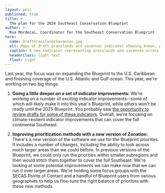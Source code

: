 ```yaml
---
layout: post
published: true
title: >-
  The plan for the 2024 Southeast Conservation Blueprint
author: >-
  Rua Mordecai, Coordinator for the Southeast Conservation Blueprint
hero:
  name: DraftGrasslandsSavannas.jpg
  alt: Maps of draft grasslands and savannas indicator showing known, potential, and historic grasslands/savannas and surrounding pollinator buffers in shades of green on a grey basemap.
  caption: A new indicator representing grasslands and savannas across 15 states of the Southeast is one of the improvements planned for the 2024 Southeast Blueprint. This will replace the separate Interior Southeast grasslands and Great Plains perennial grasslands indicators in the current Blueprint with a more consistent approach.
  headerClass: light-text
  float: right
---
```


Last year, the focus was on expanding the Blueprint to the U.S. Caribbean and finishing coverage of the U.S. Atlantic and Gulf ocean. This year, we're working on two big things:

1. **Going a little deeper on a set of indicator improvements:** We're working on a number of exciting indicator improvements--some of which will likely make it into this year's Blueprint, while others won't be ready until the 2025 Blueprint. You probably saw [the opportunity to review drafts for some of these indicators](https://secassoutheast.org/2024/02/22/Four-indicator-review-opportunities-for-grasslands-and-savannas-Gulf-coral-and-hardbottom-forest-bird-habitat-and-landscape-condition.html). Overall, we're focusing on climate-resilient indicator improvements that can cover the full continental Southeast.

2. **Improving prioritization methods with a new version of Zonation:** There's a new version of the software we use for the Blueprint priorities.<!--more--> It includes a number of changes, including the ability to look across much larger areas than we could before. In previous versions of the Blueprint, we could only run the priorities within smaller subregions and then would stitch them together to cover the full Southeast. We're looking at some potential improvements we can make now that we can run it over larger areas. We're holding some focus groups with the SECAS Points of Contact and a handful of Blueprint users from various geographies to help us fine-tune the right balance of priorities with these new methods.

